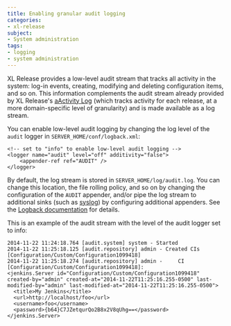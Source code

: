 ```yaml
---
title: Enabling granular audit logging
categories:
- xl-release
subject:
- System administration
tags:
- logging
- system administration
---
```


XL Release provides a low-level audit stream that tracks all activity in the system: log-in events, creating, modifying and deleting configuration items, and so on. This information complements the audit stream already provided by XL Release's [aActivity Log](/xl-release/concept/release-activity-logs.html) (which tracks activity for each release, at a more domain-specific level of granularity) and is made available as a log stream.

You can enable low-level audit logging by changing the log level of the `audit` logger in `SERVER_HOME/conf/logback.xml`:

    <!-- set to "info" to enable low-level audit logging -->
    <logger name="audit" level="off" additivity="false">
        <appender-ref ref="AUDIT" />
    </logger>

By default, the log stream is stored in `SERVER_HOME/log/audit.log`. You can change this location, the file rolling policy, and so on by changing the configuration of the `AUDIT` appender, and/or pipe the log stream to additional sinks (such as [syslog](http://logback.qos.ch/manual/appenders.html#SyslogAppender)) by configuring additional appenders. See the [Logback documentation](http://logback.qos.ch/manual/) for details.

This is an example of the audit stream with the level of the audit logger set to info:

	2014-11-22 11:24:18.764 [audit.system] system - Started
	2014-11-22 11:25:18.125 [audit.repository] admin - Created CIs [Configuration/Custom/Configuration1099418] 
	2014-11-22 11:25:18.274 [audit.repository] admin -     CI [Configuration/Custom/Configuration1099418]:
	<jenkins.Server id="Configuration/Custom/Configuration1099418" created-by="admin" created-at="2014-11-22T11:25:16.255-0500" last-modified-by="admin" last-modified-at="2014-11-22T11:25:16.255-0500">
	  <title>My Jenkins</title>
	  <url>http://localhost/foo</url>
	  <username>foo</username>
	  <password>{b64}C7JZetqurQo2B8x2V8qUhg==</password>
	</jenkins.Server>
